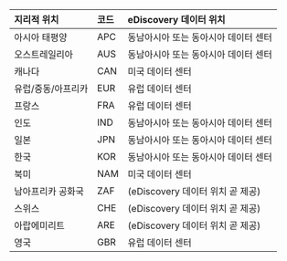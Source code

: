
|  지리적 위치               |  코드  |  eDiscovery 데이터 위치        |
|:----------------------------|:-------|:---------------------------------|
|아시아 태평양                 |APC     |동남아시아 또는 동아시아 데이터 센터|
|오스트레일리아                    |AUS     |동남아시아 또는 동아시아 데이터 센터|
|캐나다                       |CAN     |미국 데이터 센터                    |
|유럽/중동/아프리카|EUR     |유럽 데이터 센터                |
|프랑스                       |FRA     |유럽 데이터 센터                |
|인도                        |IND     |동남아시아 또는 동아시아 데이터 센터|
|일본                        |JPN     |동남아시아 또는 동아시아 데이터 센터|
|한국                        |KOR     |동남아시아 또는 동아시아 데이터 센터|
|북미                |NAM     |미국 데이터 센터                    |
|남아프리카 공화국                 |ZAF     |(eDiscovery 데이터 위치 곧 제공)|
|스위스                  |CHE     |(eDiscovery 데이터 위치 곧 제공)|
|아랍에미리트         |ARE     |(eDiscovery 데이터 위치 곧 제공)|
|영국               |GBR     |유럽 데이터 센터                |

